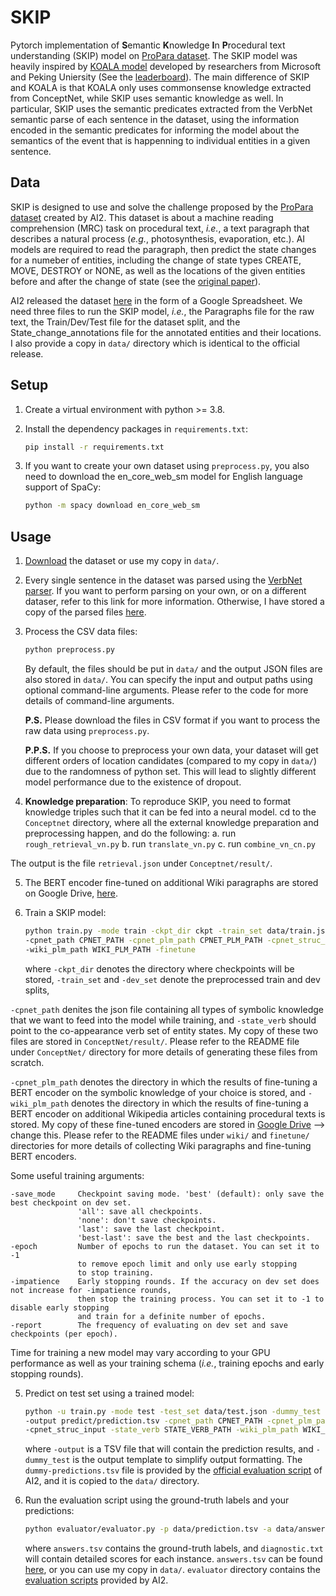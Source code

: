 # SKIP
Pytorch implementation of **S**emantic **K**nowledge **I**n **P**rocedural text understanding (SKIP) model on [ProPara dataset](https://allenai.org/data/propara). The SKIP model was heavily inspired by [KOALA model](https://github.com/ytyz1307zzh/KOALA) developed by researchers from Microsoft and Peking Uniersity (See the [leaderboard](https://leaderboard.allenai.org/propara/submissions/public)). The main difference of SKIP and KOALA is that KOALA only uses commonsense knowledge extracted from ConceptNet, while SKIP uses semantic knowledge as well. In particular, SKIP uses the semantic predicates extracted from the VerbNet semantic parse of each sentence in the dataset, using the information encoded in the semantic predicates for informing the model about the semantics of the event that is happenning to individual entities in a given sentence.

## Data

SKIP is designed to use and solve the challenge proposed by the [ProPara dataset](http://data.allenai.org/propara/) created by AI2. This dataset is about a machine reading comprehension (MRC) task on procedural text, *i.e.*, a text paragraph that describes a natural process (*e.g.*, photosynthesis, evaporation, etc.). AI models are required to read the paragraph, then predict the state changes for a numeber of entities, including the change of state types CREATE, MOVE, DESTROY or NONE, as well as the locations of the given entities before and after the change of state (see the [original paper](chrome-extension://efaidnbmnnnibpcajpcglclefindmkaj/https://arxiv.org/pdf/1805.06975.pdf)).

AI2 released the dataset [here](https://docs.google.com/spreadsheets/d/1x5Ct8EmQs2hVKOYX7b2nS0AOoQi4iM7H9d9isXRDwgM/edit#gid=832930347) in the form of a Google Spreadsheet. We need three files to run the SKIP model, *i.e.*, the Paragraphs file for the raw text, the Train/Dev/Test file for the dataset split, and the State_change_annotations file for the annotated entities and their locations. I also provide a copy in `data/` directory which is identical to the official release.

## Setup

1. Create a virtual environment with python >= 3.8.

2. Install the dependency packages in `requirements.txt`:

   ```bash
   pip install -r requirements.txt
   ```

3. If you want to create your own dataset using `preprocess.py`, you also need to download the en_core_web_sm model for English language support of SpaCy:

   ```bash
   python -m spacy download en_core_web_sm
   ```

## Usage

1. [Download](https://docs.google.com/spreadsheets/d/1x5Ct8EmQs2hVKOYX7b2nS0AOoQi4iM7H9d9isXRDwgM/edit#gid=832930347) the dataset or use my copy in `data/`.

2. Every single sentence in the dataset was parsed using the [VerbNet parser](https://github.com/jgung/verbnet-parser). If you want to perform parsing on your own, or on a different dataser, refer to this link for more information. Otherwise, I have stored a copy of the parsed files [here](https://drive.google.com/drive/folders/12cCyLme4ON_ns4n4KYMVI2OmdLmaOT0z?usp=sharing).

3. Process the CSV data files:

   ```bash
   python preprocess.py
   ```

   By default, the files should be put in `data/` and the output JSON files are also stored in `data/`. You can specify the input and output paths using optional command-line arguments. Please refer to the code for more details of command-line arguments.
   
   **P.S.** Please download the files in CSV format if you want to process the raw data using `preprocess.py`.
   
   **P.P.S.** If you choose to preprocess your own data, your dataset will get different orders of location candidates (compared to my copy in `data/`) due to the randomness of python set. This will lead to slightly different model performance due to the existence of dropout.
   
4. **Knowledge preparation**: To reproduce SKIP, you need to format knowledge triples such that it can be fed into a neural model. cd to the `Conceptnet` directory, where all the external knowledge preparation and preprocessing happen, and do the following:
   a. run `rough_retrieval_vn.py` 
   b. run `translate_vn.py`
   c. run `combine_vn_cn.py`

The output is the file `retrieval.json` under `Conceptnet/result/`.

5. The BERT encoder fine-tuned on additional Wiki paragraphs are stored on Google Drive, [here](https://drive.google.com/drive/folders/1jAoy093PSleMiRtk8vwDU75qpYWxe00t?usp=share_link).

5. Train a SKIP model:

   ```bash
   python train.py -mode train -ckpt_dir ckpt -train_set data/train.json -dev_set data/dev.json\
   -cpnet_path CPNET_PATH -cpnet_plm_path CPNET_PLM_PATH -cpnet_struc_input -state_verb STATE_VERB_PATH\
   -wiki_plm_path WIKI_PLM_PATH -finetune
   ```

   where `-ckpt_dir` denotes the directory where checkpoints will be stored, `-train_set` and `-dev_set` denote the preprocessed train and dev splits, 

`-cpnet_path` denites the json file containing all types of symbolic knowledge that we want to feed into the model while training, and `-state_verb` should point to the co-appearance verb set of entity states. My copy of these two files are stored in `ConceptNet/result/`. Please refer to the README file under `ConceptNet/` directory for more details of generating these files from scratch.

   `-cpnet_plm_path` denotes the directory in which the results of fine-tuning a BERT encoder on the symbolic knowledge of your choice is stored, and `-wiki_plm_path` denotes the directory in which the results of fine-tuning a BERT encoder on additional Wikipedia articles containing procedural texts is stored. My copy of these fine-tuned encoders are stored in [Google Drive](https://drive.google.com/drive/folders/1i0rFPx5DKUXXgoaqlyYsEHLqPonz1yWF?usp=sharing) --> change this. Please refer to the README files under `wiki/` and `finetune/` directories for more details of collecting Wiki paragraphs and fine-tuning BERT encoders.

   Some useful training arguments:

   ```
   -save_mode     Checkpoint saving mode. 'best' (default): only save the best checkpoint on dev set. 
                  'all': save all checkpoints. 
                  'none': don't save checkpoints.
                  'last': save the last checkpoint.
                  'best-last': save the best and the last checkpoints.
   -epoch         Number of epochs to run the dataset. You can set it to -1 
                  to remove epoch limit and only use early stopping 
                  to stop training.
   -impatience    Early stopping rounds. If the accuracy on dev set does not increase for -impatience rounds, 
                  then stop the training process. You can set it to -1 to disable early stopping 
                  and train for a definite number of epochs.
   -report        The frequency of evaluating on dev set and save checkpoints (per epoch).
   ```

   Time for training a new model may vary according to your GPU performance as well as your training schema (*i.e.*, training epochs and early stopping rounds). 

5. Predict on test set using a trained model:

   ```bash
   python -u train.py -mode test -test_set data/test.json -dummy_test data/dummy-predictions.tsv\
   -output predict/prediction.tsv -cpnet_path CPNET_PATH -cpnet_plm_path CPNET_PLM_PATH\
   -cpnet_struc_input -state_verb STATE_VERB_PATH -wiki_plm_path WIKI_PLM_PATH -restore ckpt/best_checkpoint.pt
   ```

   where `-output` is a TSV file that will contain the prediction results, and `-dummy_test` is the output template to simplify output formatting. The `dummy-predictions.tsv` file is provided by the [official evaluation script](https://github.com/allenai/aristo-leaderboard/tree/master/propara/data/test) of AI2, and it is copied to the `data/` directory.

6. Run the evaluation script using the ground-truth labels and your predictions:

   ```bash
   python evaluator/evaluator.py -p data/prediction.tsv -a data/answers.tsv --diagnostics data/diagnostic.txt
   ```

   where `answers.tsv` contains the ground-truth labels, and `diagnostic.txt` will contain detailed scores for each instance. `answers.tsv` can be found [here](https://github.com/allenai/aristo-leaderboard/tree/master/propara/data/test), or you can use my copy in `data/`. `evaluator` directory contains the [evaluation scripts](https://github.com/allenai/aristo-leaderboard/tree/master/propara/evaluator) provided by AI2.

